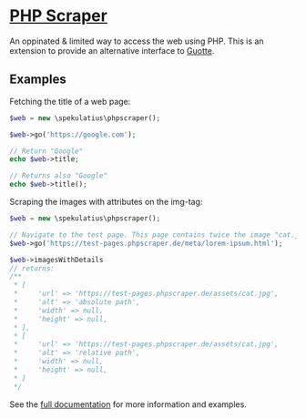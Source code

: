 # [PHP Scraper](https://phpscraper.de)

An oppinated & limited way to access the web using PHP. This is an extension to provide an alternative interface to [Guotte](https://github.com/FriendsOfPHP/Goutte).

## Examples

Fetching the title of a web page:

```PHP
$web = new \spekulatius\phpscraper();

$web->go('https://google.com');

// Return "Google"
echo $web->title;

// Returns also "Google"
echo $web->title();
```

Scraping the images with attributes on the img-tag:

```PHP
$web = new \spekulatius\phpscraper();

// Navigate to the test page. This page contains twice the image "cat.jpg". Once with a relative path and once with an absolute path:
$web->go('https://test-pages.phpscraper.de/meta/lorem-ipsum.html');

$web->imagesWithDetails
// returns:
/**
 * [
 *     'url' => 'https://test-pages.phpscraper.de/assets/cat.jpg',
 *     'alt' => 'absolute path',
 *     'width' => null,
 *     'height' => null,
 * ],
 * [
 *     'url' => 'https://test-pages.phpscraper.de/assets/cat.jpg',
 *     'alt' => 'relative path',
 *     'width' => null,
 *     'height' => null,
 * ]
 */
```

See the [full documentation](https://phpscraper.de) for more information and examples.

